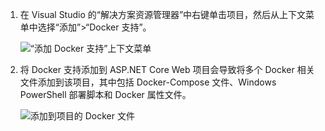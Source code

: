 1. 在 Visual Studio 的“解决方案资源管理器”中右键单击项目，然后从上下文菜单中选择“添加”>“Docker 支持”。
   
    ![“添加 Docker 支持”上下文菜单](media/vs-azure-tools-docker-add-docker-support/docker-support-context-menu.png)
2. 将 Docker 支持添加到 ASP.NET Core Web 项目会导致将多个 Docker 相关文件添加到该项目，其中包括 Docker-Compose 文件、Windows PowerShell 部署脚本和 Docker 属性文件。 
   
    ![添加到项目的 Docker 文件](media/vs-azure-tools-docker-add-docker-support/docker-files-added.png)



